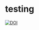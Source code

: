 # testing

[![DOI](https://zenodo.org/badge/555119082.svg)](https://zenodo.org/badge/latestdoi/555119082)
